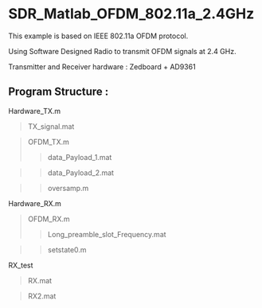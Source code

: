 # SDR_Matlab_OFDM_802.11a_2.4GHz

This example is based on IEEE 802.11a OFDM protocol.

Using Software Designed Radio to transmit OFDM signals at 2.4 GHz.

Transmitter and Receiver hardware : Zedboard + AD9361

Program Structure :
---
Hardware_TX.m
> TX_signal.mat

> OFDM_TX.m
>> data_Payload_1.mat

>> data_Payload_2.mat

>> oversamp.m

Hardware_RX.m
> OFDM_RX.m
>> Long_preamble_slot_Frequency.mat

>> setstate0.m

RX_test
> RX.mat

> RX2.mat
